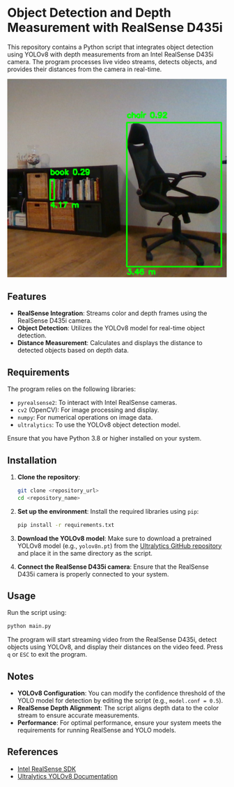 # Object Detection and Depth Measurement with RealSense D435i

This repository contains a Python script that integrates object detection using YOLOv8 with depth measurements from an Intel RealSense D435i camera. The program processes live video streams, detects objects, and provides their distances from the camera in real-time.

![Chair and book detection](chair-and-book.png)

## Features
- **RealSense Integration**: Streams color and depth frames using the RealSense D435i camera.
- **Object Detection**: Utilizes the YOLOv8 model for real-time object detection.
- **Distance Measurement**: Calculates and displays the distance to detected objects based on depth data.

## Requirements

The program relies on the following libraries:
- `pyrealsense2`: To interact with Intel RealSense cameras.
- `cv2` (OpenCV): For image processing and display.
- `numpy`: For numerical operations on image data.
- `ultralytics`: To use the YOLOv8 object detection model.

Ensure that you have Python 3.8 or higher installed on your system.

## Installation

1. **Clone the repository**:
   ```bash
   git clone <repository_url>
   cd <repository_name>
   ```

2. **Set up the environment**:
   Install the required libraries using `pip`:
   ```bash
   pip install -r requirements.txt
   ```

3. **Download the YOLOv8 model**:
   Make sure to download a pretrained YOLOv8 model (e.g., `yolov8n.pt`) from the [Ultralytics GitHub repository](https://github.com/ultralytics/ultralytics) and place it in the same directory as the script.

4. **Connect the RealSense D435i camera**:
   Ensure that the RealSense D435i camera is properly connected to your system.

## Usage

Run the script using:
```bash
python main.py
```

The program will start streaming video from the RealSense D435i, detect objects using YOLOv8, and display their distances on the video feed. Press `q` or `ESC` to exit the program.

## Notes

- **YOLOv8 Configuration**: You can modify the confidence threshold of the YOLO model for detection by editing the script (e.g., `model.conf = 0.5`).
- **RealSense Depth Alignment**: The script aligns depth data to the color stream to ensure accurate measurements.
- **Performance**: For optimal performance, ensure your system meets the requirements for running RealSense and YOLO models.

## References
- [Intel RealSense SDK](https://www.intelrealsense.com/sdk-2/)
- [Ultralytics YOLOv8 Documentation](https://github.com/ultralytics/ultralytics)


